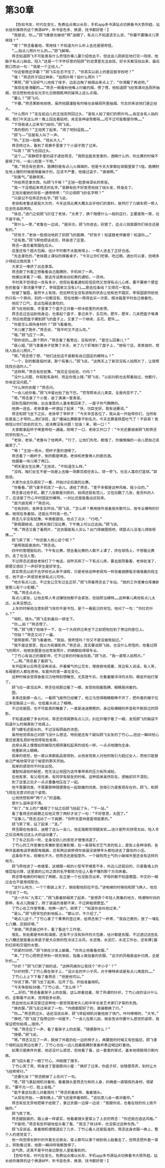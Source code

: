 # 第30章
        【告知书友，时代在变化，免费站点难以长存，手机app多书源站点切换看书大势所趋，站长给你推荐的这个换源APP，听书音色多、换源、找书都好使！】
       “我是说，你……”顾飞像是也被他“啊”迷糊了，有点儿不知道该怎么说，“你要不要赚点儿零用钱？”
       “嗯？”蒋丞看着他，零用钱？不知道为什么听上去还是很奇怪。
       “……拍点儿照片什么的……”顾飞解释。
       蒋丞知道顾飞不可能真有什么奇怪的事儿要介绍他去干，但这会儿刚疯狂地打完一场球，他脑子有点儿缺血，陷入“这是一个不怀好意的陷阱”的泥潭里无法自拔，好半天都没绕出来，最后脱口而出一句：“我是一个正经人。”
       “你这智商还学霸？”顾飞实在忍不住了，“你其实以前上的是启智学校吧？”
       “哦！”蒋丞终于回过神来，“拍照片啊？拍什么照片？”
       “果照，”顾飞没好气儿地挥了挥手，边走边掏了根烟出来点上了，“你清醒了再说吧。”
       “我现在是清醒的……”蒋丞一眼看到他嘴上叼着的烟，愣了愣，他知道顾飞经常课间去厕所抽烟，但没想到他会在光天化日朗朗乾坤的操场上这么点烟。
       “要么？”顾飞问。
       “不要。”蒋丞果断地拒绝，虽然他跟潘智有时候也会躲厕所里抽烟，可总的来说他们是正经人。
       “什么照片？”走在前边儿的王旭突然回过头，“是有人拍了我们的照片吗……肯定会有人拍的啊，我们今天这么帅！晚上回去看贴吧，肯定各种姿势都有……哎不过可能都是你俩……”
       “下场我请人过来专门拍你。”顾飞说。
       “真的假的？”王旭笑了起来，“得了吧别逗我……”
       “顾飞——”后面有人叫了一声。
       “哟，”王旭一抬眼，“班长大人。”
       蒋丞转过头，看到了易静手里拿了个小袋子跑了过来。
       “叫我？”顾飞也回过头。
       “这个……”易静把手里的袋子递给蒋丞，“我刚去医务室拿的，酒精什么的，你比赛的时候不是摔了吗，一会儿检查一下吧。”
       “哦，”蒋丞有些意外，胳膊肘是有点儿火辣辣的，但是今天大家都在球服里穿了t恤，胳膊肘在地上蹭的时候是隔着袖子的，应该不严重，他接过袋子，“谢谢啊。”
       “别客气。”易静笑笑。
       “你给蒋丞拿东西，叫顾飞干嘛？”王旭一脸意味深长的笑容。
       “我一下没想起来蒋丞的名字。”易静有些不好意思地拢了拢头发，转身走了。
       王旭对着她的背影一通啧啧啧：“只记得顾飞的名字啊？”
       “只是记不住蒋丞的名字。”顾飞说。
       老徐和老鲁还是挺大方的，今天这场比赛大概太出乎他们的意料，居然打了几辆车把一帮人拉去吃自助烤肉。
       “徐总，”进门之前顾飞拦住了老徐，“太贵了，换个随便什么一般的店行，主要是聚一聚，也不是干嘛。”
       “聚什么一聚，”老鲁在一边说，“是庆功，顾飞你进去，别管了，这点儿钱我跟你们徐总还是有的。”
       “好孩子，”老徐一脸感动地抓了抓顾飞的胳膊，“好孩子！知道替老师着想！知道你……”
       “还有救。”顾飞帮他把话说完，转身进了店里。
       蒋丞一直忍着笑跟在后头。
       店里还有个超大包厢，估计平时都不太能用得上，一帮人进去了正好合适。
       “先去拿吃的，”老徐跟上课似的撑着桌子，“今天让你们吃够，吃过瘾，酒也可以拿，但喝多少得经过我同意！”
       大家又一堆挤了出去拿菜。
       蒋丞脱了外套正想看看自己胳膊肘，手机响了一声。
       他摸出来看了一眼，是这月话费自动扣费的通知，一百块。
       平时真不觉得这一百有多少，但现在看着通知短信突然又觉得有点儿心疼，要不要换个便宜些的套餐？那流量不够了，李保国家又没有ifi……那去拉条线？又得花一笔钱。
       他皱了皱眉，虽然卡上有钱，但这种完全没有进账的状态让他有些不踏实，李保国提供给他的只有一个房间，别的一切都没有，现在他都一周得去买一次菜，搁冰箱里平时自己做着吃。
       他叹了口气，走出包厢去拿吃的。
       顾飞在他前面，手里拿了个盘子正对着一排冰柜里的肉发愣。
       蒋丞走过去站到他身边，也拿起个盘子，拿过夹子，五花肉，肥牛，肥羊，几夹把盘子堆满了，然后他把盘子摞到顾飞的盘子上，又拿了一个继续，五花，肥牛……
       “你是怎么保持身材的？”顾飞看着他。
       “天儿暖了跑步，”蒋丞说，“我平时又不这么吃。”
       “哦。”顾飞应了一声。
       “刚你说的……那个照片，”蒋丞看了看旁边，没有同学，“是怎么回事儿？”
       “是心姐，”顾飞拿着夹子犹豫了半天，夹了几个虾堆到了盘子上，“她有个店，卖男装的，想找人拍点儿照片。”
       “啊，”蒋丞想了想，“他们这些店不是都有自己固定的模特么？”
       “一个，别的都是临时请，那个有事儿，”顾飞说，“这两天上了新货没有人拍照片了，让我帮找找合适的人。”
       “这样啊，”蒋丞有些犹豫，“我完全没经验，行吗？”
       “没什么问题，你有脸有身材，而且你很上镜，”顾飞说，“以前刘帆也去帮着拍过，他都行，你肯定没问题。”
       “什么样的衣服？”蒋丞问。
       “一会儿给你看，”顾飞冲餐台抬了抬下巴，“劳驾帮夹点儿青菜，全是肉受不了。”
       “嗯。”蒋丞拿了个小筐，装了满满一筐青菜。
       回到包厢的时候，出去拿菜的人基本都回来了，一屋子热气腾腾的。
       他俩一进去，老徐拿着一杯酒站了起来：“快，功臣坐好，我有话要说。”
       蒋丞和顾飞坐下之后，老徐举了举杯子：“今天辛苦各位了，我从高一开始带你们，当然有些是高二才带的……我们8班，连广播操比赛都拿不到名次，今天总算是扬眉吐气了！不容易！我相信以你们目前的实力，进决赛没有问题！加油！来，喝一口！”
       大家都拿起杯子唏里哗啦一通磕，刚喝了一口，老徐又开口了：“今天还要谢谢顾飞和蒋丞同学的努力……”
       “老徐，老徐，”老鲁叫了他两声，“行了，让他们先吃，都饿了，你煽情煽的一会儿把自己该煽哭了。”
       “喝！”王旭一扬头，把杯子里的酒喝了。
       蒋丞看了一眼杯子，倒的都是啤酒，老徐和老鲁俩人的是白酒。
       他跟着一块儿喝了两口。
       “明天是女生比赛，”王旭说，“不知道怎么样。”
       “没戏，咱们女生不是一向是上去输一场算完成任务么，球一带飞，也没人喜欢打篮球。”郭旭说。
       大家为女生队感叹了一番，开始讨论后面的比赛。
       “你看看，”顾飞拿手机找了一会儿，递给了蒋丞，“差不多都是这种风格，挺小众的。”
       蒋丞拿过他手机，翻了几张都是刘帆的，拍得还挺有范儿，又往后翻了几张，是另外的人了，应该是丁竹心平时固定的模特，一对比还是能看出区别来。
       “蒸汽朋克啊？”蒋丞问。
       “也有别的，各种复古怀旧，”顾飞说，“怎么样？费用按件或者按天都可以，按专业模特的价格，她现在急着拍，还能比平时高一些。”
       蒋丞几乎没有犹豫，毕竟都是钱，他点了点头：“行吧。”
       “那我跟她说，这两天我们没比赛，下午晚上可以过去拍。”顾飞说。
       “嗯，”蒋丞又看了看照片，“这衣服能有人买么？出门得被围观吧，得瑟点儿没准儿得挨顿揍……”
       顾飞笑了笑：“你还替人担心这个呢？”
       “是啊我挺善良的。”蒋丞说。
       四中的管理挺松的，下午有比赛，想去看比赛的人都不上课了，挤在球场上，不想看比赛的，走了也没人管。
       不过蒋丞还是给老徐打了个电话，说昨天摔了一下有点儿疼，要去医院看看，老徐批准了，顺便又感叹了一声好学生是好学生。
       其实蒋丞以前不去学校也从来不请假，只是老徐这种老母鸡一样张着翅膀每天咯咯着的班主任，他不说一声感觉老徐有点儿可怜。
       “地方有点儿远，不过坐公交车过去正好，”顾飞带着蒋丞去了车站，“她的工作室兼仓库兼卧室那儿有个小影棚。”
       “哦。”蒋丞点点头。
       有点儿紧张，让他去帮人考试赚钱他都不会紧张，但拍照当模特……这种事儿离他有点儿太远，从来没想过。
       上车的时候他注意到顾飞背的不是书包，是个一看挺沉的背包，他问了一句：“你扛的什么？”
       “相机，镜头。”顾飞走到最后一排坐下。
       “你……拍？”蒋丞愣了。
       “嗯。”顾飞拽了他袖子一下，在一个大叔挤过来坐下之前把他拉到了旁边的座位上。
       “你拍？”蒋丞又问了一遍。
       “是啊是啊，”顾飞看着他，“我拍，很奇怪吗？你又不是没被我拍过。”
       “我不是这意思，我以为有摄影师。”蒋丞说，其实要说顾飞拍，也没什么奇怪的，他看过顾飞的照片，他朋友圈里也经常发照片，的确都拍得很专业。
       “丁竹心有自己的摄影师，忙不过来的时候会找我，”顾飞说，“我一直帮人拍照片。”
       “……啊。”蒋丞看了看顾飞。
       车开起来以后蒋丞没再说话，开着暖气的公交车，慢吞吞地晃着，耳边有人说话，有人笑，车厢里的人都在原地，车窗外的景一直在变化。
       这种时候会觉得昏昏沉沉地特别想睡觉，尤其是午后，光看着暖洋洋的太阳，眼皮开始打架了。
       顾飞也一直没出声，蒋丞往他那边看了一眼，发现他抱着胳膊，眼睛是闭着的。
       困。
       本来还能撑一会儿，一看顾飞居然已经睡了，他立马觉得眼睛都睁不开了，把外套的帽子拉过来往脑袋上一扣，也低着头闭上了眼睛。
       不过说是困，也不可能真的睡着了，一直是迷迷瞪瞪的，身边有模糊的声音和不断掠过的阴影。
       不知道迷糊了多长时间，蒋丞觉得肩膀有点儿沉，扒拉开帽子看了一眼，发现顾飞的脑袋不知道什么时候靠到了他肩上。
       顾飞睫毛还挺长的，不过没有顾淼的浓密。
       虽然他觉得自己对顾飞没什么想法，特别是还有个疑似顾飞女友的丁竹心……但这一瞬间他心里还是莫名其妙地觉得有些发痒。
       这痒从肩上慢慢如同被阳光晒得蓬松起来的绒毛一样，一点点地蹭向全身。
       他重新闭上眼睛。
       孤单的感觉，他一直以来都能品尝得到，从他发现男人对他的吸引力超过女人，而他只能替自己严格地保守这个秘密的那天开始。
       孤单的感觉时不时会出现。
       潘智知道他的秘密，但无法让他因为这件事带来的压力有所减轻。
       在他有家，有父母兄弟，有同学有朋友的时候，这种孤单虽然存在，感触却并不深刻。
       到了这里之后才一点点重叠地压在了一起。
       他不需要同类，不需要那种随便靠在一起取暖的同类，但吸引力是客观存在的，顾飞，和顾飞现在无意识的这个姿势。
       让他恍惚有种“两个人”的温暖。
       是什么滋味说不清。
       “到了，”车上的广播报了个站之后顾飞抬起了头，“下一站。”
       看了看蒋丞的肩膀之后他又愣了两秒才说了一句：“不好意思，太困了。”
       “没事儿，”蒋丞活动了一下肩膀，“你昨天耍帅是耍得挺累的。”
       顾飞笑了笑，站了起来：“走。”
       蒋丞跟在他身后，迷瞪了这么一会儿，他走路都觉得腿发软……估计是昨天拼得太凶，他入冬之后没再有过这么大的运动量了。
       下了车之后风一吹，全身没劲儿的感觉才慢慢消退了。
       丁竹心的工作室兼仓库兼卧室还兼影棚，在一条很有文艺气息的街上，是街上各种涂鸦，各种井盖画电话亭画配电箱画，还有两边装修得你装逼没装够年头都怕进去了露怯的小店。
       这条街不长，规模也不大，但蒋丞还是挺意外，一个破败而土气的小破城市里还会有这样的地方。
       顾飞带他进了一栋楼里，这楼跟一般的小型写字楼差不多，外边儿还挺旧的，只是看墙上的楼层指示牌，这里面的公司之类的名字都努力往让人看不懂的那个方向奔着。
       蒋丞等电梯的时候扫了两眼，反正是一个也没能念出来，字母的都不知道哪国，中文的一眼过去也不是常规配合。
       “这什么地方，一个个都装上天了，钢缆都他妈拉不住。”进电梯的时候他和顾飞俩人，他忍不住说了一句。
       “这一片叫‘九零汇’，”顾飞靠着轿厢笑了起来，“是想弄个年轻人聚集的地方，特潮特时尚的那种，有点儿跑偏了，除了装逼的谁都不来，不过房租很便宜。”
       丁竹心在工作室等着，他俩一进门，她笑了：“知道你会叫他过来。”
       “是么，”顾飞把背包扔到地板上，“都认识，不介绍了。”
       “喝点儿这个，”丁竹心拿了个果茶的壶过来，给蒋丞倒了一杯茶，“我自己煮的，放了一堆乱七八糟，还挺好喝。”
       “谢谢。”蒋丞接过杯子，看了看这个工作室。
       很乱，到处都是布料和海报，还有不少没有拆开的大包裹，估计都是衣服，不过透过这些乱七八糟还是能看出来底子是大众款的性冷淡工业风，水泥墙，水泥灯，水泥工作台，还有裸|露的红砖和交错的水管。
       “抓紧时间吧，”顾飞倒在沙发上躺着，“你先让他看看衣服。”
       “来，”丁竹心把蒋丞带到一排衣架前，指着上面挂着的衣服，“这次的风格是返朴归真，全是针织……”
       “针织？”顾飞打断了她的话，“这种风格你让我找个‘坏小子’？”
       “针织材质，”丁竹心靠在架子上，“设计走的坏小子风，对于模特来说是有点儿难度的……”
       丁竹心上上下下看了看蒋丞：“但是他可以。”
       “你说了算。”顾飞坐了起来，拉开了包，开始准备相机。
       “今天争取拍30套，”丁竹心说，“怎么样？”
       “……好的。”蒋丞看着架子上的衣服，这么排着挂着，除了所谓的针织，丁竹心说的设计什么的，全都看不出来，觉得挺多长款。
       而且他也从来没穿过这种他一直觉得是老头儿和中年长发艺术家们才穿的东西。
       “换衣服，”顾飞走过来说了一句，“内搭都配好了的，直接都换了行。”
       “你……”蒋丞转过头，话还没说出来，顾飞举起相机对着他按了快门，咔咔嚓嚓的，“大爷。”
       “换吧，”顾飞指了指旁边的一间屋子，“一会儿在那儿拍，她会告诉你要什么感觉的姿势，我保证把你拍得……很帅。”
       “哦，”蒋丞应了一声，看了看架子上的衣服，“随便那件么？”
       “随便。”顾飞说。
       “嗯。”蒋丞又应了一声，脱掉了外套扔在一边的椅子上，再要脱的时候又有些尴尬，顾飞拿个相机站在旁边也算了，丁竹心也在一边儿抱着胳膊肘拿着杯茶边喝边盯着他。
       如果只是换件外套，他还没什么感觉，但他看了看，这一套套的架式，基本他得脱得只剩内裤。
       顾飞回头看了一眼丁竹心，冲她摆了摆手。
       丁竹心笑了笑，转身进了里面那间小屋：“换好了过来，你底子好，妆随便弄弄，到时让大飞给修修行。”
       “还要化妆？”蒋丞脱掉了上衣问了一句。
       “嗯，”顾飞拿起相机对着他，看着镜头里蒋丞匀称的上身，的确是一直锻炼的身材，很紧实，“要不光一打，脸上会暗。”
       “能不拿这玩意儿对着我吗？”蒋丞抓着皮带，看着镜头。
       “从现在开始，一直到晚上，”顾飞还是举着相机，“这玩意儿会一直对着你。”
       蒋丞有些无奈地把裤子给脱了，拿过衣服一边穿一边说：“我跟你说，也看在钱的份上我不抽你。”
       顾飞笑了笑。
       蒋丞腿挺直的，跟上身一样紧实，他看着镜头里穿上了上衣的蒋丞：“你还挺合适这风格。”
       “不能吧，”蒋丞有些怀疑地低头看了看，“我活了快18年，也没穿过这种东西。”
       顾飞没说话，拿着相机慢慢退后了几步，丁竹心看人还是挺准的，蒋丞这身衣服一换上，整个人的感觉变了。
       他一向觉得长款针织外套无论男女，穿上都可以拿个碗到街上敲着去了，但蒋丞把外套一穿上，转脸看过来，他那一瞬间呼吸都暂停了。
       这气质，还真不是平时身边那些人里能看到的。
       【告知书友，时代在变化，免费站点难以长存，手机app多书源站点切换看书大势所趋，站长给你推荐的这个换源APP，听书音色多、换源、找书都好使！】